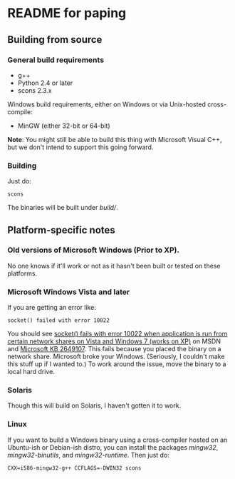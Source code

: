 # README for paping 
## Building from source
### General build requirements 
* g++
* Python 2.4 or later
* scons 2.3.x

Windows build requirements, either on Windows or via Unix-hosted cross-compile:
* MinGW (either 32-bit or 64-bit)

**Note**:
You might still be able to build this thing with Microsoft Visual C++, but 
we don't intend to support this going forward. 

### Building
Just do:

    scons

The binaries will be built under *build/*. 

## Platform-specific notes
### Old versions of Microsoft Windows (Prior to XP).
No one knows if it'll work or not as it hasn't been built or tested on these 
platforms.

### Microsoft Windows Vista and later
If you are getting an error like:

    socket() failed with error 10022

You should see [socket() fails with error 10022 when application is run from
certain network shares on Vista and Windows 7 (works on XP)](https://social.msdn.microsoft.com/Forums/windowsdesktop/en-US/3076a9cd-57a0-418d-8de1-07adc3b486bb/socket-fails-with-error-10022-when-application-is-run-from-certain-network-shares-on-vista-and?forum=wsk) on
MSDN and [Microsoft KB 2649107](https://support.microsoft.com/en-us/kb/2649107).
This fails because you placed the binary on a network share.  Microsoft broke your Windows.
(Seriously, I couldn't make this stuff up if I wanted to.)  To work around the
issue, move the binary to a local hard drive.

### Solaris
Though this will build on Solaris, I haven't gotten it to work. 

### Linux
If you want to build a Windows binary using a cross-compiler hosted on an
Ubuntu-ish or Debian-ish distro, you can install the packages *mingw32*,
*mingw32-binutils*, and *mingw32-runtime*.   Then just do:

    CXX=i586-mingw32-g++ CCFLAGS=-DWIN32 scons


